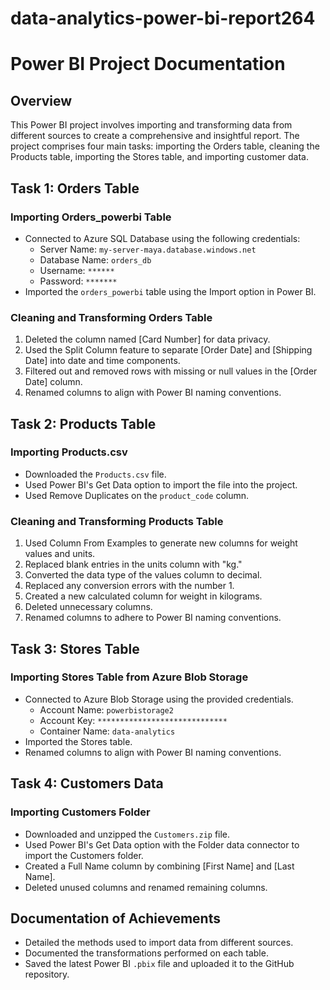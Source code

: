 ﻿# data-analytics-power-bi-report264
# Power BI Project Documentation

## Overview

This Power BI project involves importing and transforming data from different sources to create a comprehensive and insightful report. The project comprises four main tasks: importing the Orders table, cleaning the Products table, importing the Stores table, and importing customer data.

## Task 1: Orders Table

### Importing Orders_powerbi Table

- Connected to Azure SQL Database using the following credentials:
  - Server Name: `my-server-maya.database.windows.net`
  - Database Name: `orders_db`
  - Username: `******`
  - Password: `*******`
- Imported the `orders_powerbi` table using the Import option in Power BI.

### Cleaning and Transforming Orders Table

1. Deleted the column named [Card Number] for data privacy.
2. Used the Split Column feature to separate [Order Date] and [Shipping Date] into date and time components.
3. Filtered out and removed rows with missing or null values in the [Order Date] column.
4. Renamed columns to align with Power BI naming conventions.

## Task 2: Products Table

### Importing Products.csv

- Downloaded the `Products.csv` file.
- Used Power BI's Get Data option to import the file into the project.
- Used Remove Duplicates on the `product_code` column.

### Cleaning and Transforming Products Table

1. Used Column From Examples to generate new columns for weight values and units.
2. Replaced blank entries in the units column with "kg."
3. Converted the data type of the values column to decimal.
4. Replaced any conversion errors with the number 1.
5. Created a new calculated column for weight in kilograms.
6. Deleted unnecessary columns.
7. Renamed columns to adhere to Power BI naming conventions.

## Task 3: Stores Table

### Importing Stores Table from Azure Blob Storage

- Connected to Azure Blob Storage using the provided credentials.
  - Account Name: `powerbistorage2`
  - Account Key: `*****************************`
  - Container Name: `data-analytics`
- Imported the Stores table.
- Renamed columns to align with Power BI naming conventions.

## Task 4: Customers Data

### Importing Customers Folder

- Downloaded and unzipped the `Customers.zip` file.
- Used Power BI's Get Data option with the Folder data connector to import the Customers folder.
- Created a Full Name column by combining [First Name] and [Last Name].
- Deleted unused columns and renamed remaining columns.

## Documentation of Achievements

- Detailed the methods used to import data from different sources.
- Documented the transformations performed on each table.
- Saved the latest Power BI `.pbix` file and uploaded it to the GitHub repository.
